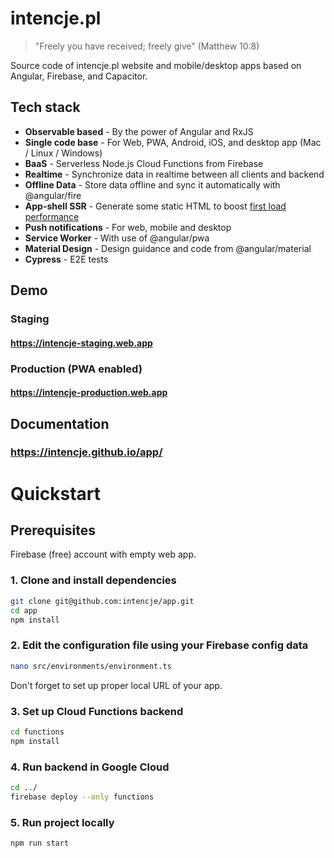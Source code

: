# intencje.pl

> "Freely you have received; freely give" (Matthew 10:8)

Source code of intencje.pl website and mobile/desktop apps based on Angular, Firebase, and Capacitor.

## Tech stack

- **Observable based** - By the power of Angular and RxJS
- **Single code base** - For Web, PWA, Android, iOS, and desktop app (Mac / Linux / Windows)
- **BaaS** - Serverless Node.js Cloud Functions from Firebase
- **Realtime** - Synchronize data in realtime between all clients and backend
- **Offline Data** - Store data offline and sync it automatically with @angular/fire
- **App-shell SSR** - Generate some static HTML to boost [first load performance](https://developers.google.com/web/fundamentals/architecture/app-shell)
- **Push notifications** - For web, mobile and desktop
- **Service Worker** - With use of @angular/pwa
- **Material Design** - Design guidance and code from @angular/material
- **Cypress** - E2E tests

## Demo
### Staging
#### https://intencje-staging.web.app
### Production (PWA enabled)
#### https://intencje-production.web.app


## Documentation
### https://intencje.github.io/app/
# Quickstart

## Prerequisites

Firebase (free) account with empty web app.

### 1. Clone and install dependencies

```bash
git clone git@github.com:intencje/app.git
cd app
npm install
```

### 2. Edit the configuration file using your Firebase config data

```bash
nano src/environments/environment.ts
```
Don't forget to set up proper local URL of your app.

### 3. Set up Cloud Functions backend

```bash
cd functions
npm install
```
### 4. Run backend in Google Cloud

```bash
cd ../
firebase deploy --only functions
```

### 5. Run project locally

```bash
npm run start
```



